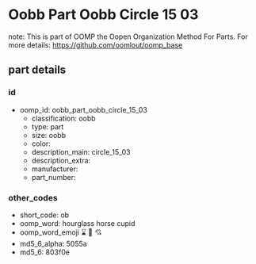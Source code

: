 # Oobb Part Oobb Circle 15 03  

note: This is part of OOMP the Oopen Organization Method For Parts. For more details: https://github.com/oomlout/oomp_base

##  part details





### id
* oomp_id: oobb_part_oobb_circle_15_03
  * classification: oobb
  * type: part
  * size: oobb
  * color: 
  * description_main: circle_15_03
  * description_extra: 
  * manufacturer: 
  * part_number: 

### other_codes
* short_code: ob
* oomp_word: hourglass horse cupid
* oomp_word_emoji :hourglass: :horse: :cupid:
* md5_6_alpha: 5055a
* md5_6: 803f0e